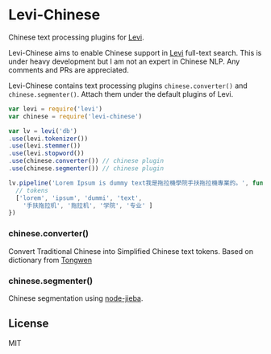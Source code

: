 # Levi-Chinese

Chinese text processing plugins for [Levi](https://github.com/cshum/levi).

Levi-Chinese aims to enable Chinese support in [Levi](https://github.com/cshum/levi) full-text search.
This is under heavy development but I am not an expert in Chinese NLP. 
Any comments and PRs are appreciated.

Levi-Chinese contains text processing plugins `chinese.converter()` and `chinese.segmenter()`.
Attach them under the default plugins of Levi.

```js
var levi = require('levi')
var chinese = require('levi-chinese')

var lv = levi('db')
.use(levi.tokenizer())
.use(levi.stemmer())
.use(levi.stopword())
.use(chinese.converter()) // chinese plugin
.use(chinese.segmenter()) // chinese plugin

lv.pipeline('Lorem Ipsum is dummy text我是拖拉機學院手扶拖拉機專業的。', function (err, tokens) {
  // tokens
  ['lorem', 'ipsum', 'dummi', 'text',
    '手扶拖拉机', '拖拉机', '学院', '专业' ]
})
```

### chinese.converter()

Convert Traditional Chinese into Simplified Chinese text tokens.
Based on dictionary from [Tongwen](http://tongwen.openfoundry.org/)

### chinese.segmenter()

Chinese segmentation using [node-jieba](https://github.com/Tjatse/node-jieba).

## License

MIT

